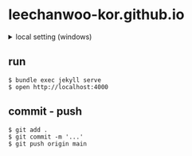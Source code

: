 # leechanwoo-kor.github.io

<details>
<summary>local setting (windows)</summary>

### Jekyll Themes

- [Jekyll Themes](http://jekyllthemes.org/) 사용
    - [minimal-mistakes](https://github.com/mmistakes/minimal-mistakes)

### Ruby 설치

- Jekyll은 Ruby 언어로 만들어졌기 때문에 Jekyll을 설치하기 전에 [Ruby](https://rubyinstaller.org/downloads/)를 먼저 설치해야 한다.
    - Ruby를 설치할 때는 윈도우용 WITH DEVKIT을 설치
    - [Jekyll Windows 설치](https://jekyllrb.com/docs/installation/windows/)
- 설치 중 `Add Ruby executables to your PATH` 옵션을 체크하면 윈도우에서 환경 변수를 설정하는 번거로움을 생략할 수 있다
- 설치가 완료 되면 Ruby cmd 창이 실행되는데 만약 창을 닫게 되면 Ruby cmd에서 `ridk install` 명령어로 실행할 수 있다
- RubyInstaller2 화면이 나오면 ENTER를 눌러 MSYS2를 설치해준다.

### Jekyll과 Bundler 설치

- 루비 설치가 완료되면 Ruby cmd에서 `gem install bundler jekyll` 명령어로 Jekyll과 Bundler를 설치한다.
- 설치가 완료되면 `jekyll -v` 명령어로 Jekyll이 제대로 설치 되었는지 확인한다.
- [Jekyll 공식홈페이지](https://jekyllrb-ko.github.io/)

### Bundle install

- Jekyll까지 설치 되었으면 블로그를 clone한 디렉터리로 이동한다.
    - 필요시 Gemfile을 수정하고 필요한 플러그인을 추가한다.
- 이후 터미널에서 `bundle install` 명령어를 입력한다.


</details>

## run

```
$ bundle exec jekyll serve
$ open http://localhost:4000
```

## commit - push

```
$ git add .
$ git commit -m '...'
$ git push origin main
```
